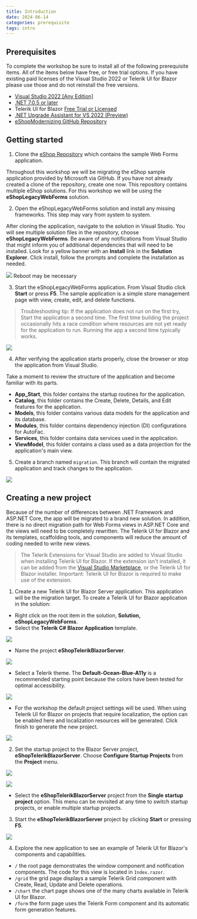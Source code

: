 ```yaml
---
title: Introduction
date: 2024-06-14
categories: prerequisite
tags: intro
---
```

## Prerequisites 

<!-- ??? 
```
		<UseRazorSourceGenerator>true</UseRazorSourceGenerator>
		<Nullable>enable</Nullable>
```		
-->
To complete the workshop be sure to install all of the following prerequisite items. All of the items below have free, or free trial options. If you have existing paid licenses of the Visual Studio 2022 or Telerik UI for Blazor please use those and do not reinstall the free versions.

* [Visual Studio 2022 [Any Edition]](https://visualstudio.microsoft.com/downloads/)
* [.NET 7.0.5 or later](https://dotnet.microsoft.com/en-us/download/dotnet/7.0)
* Telerik UI for Blazor [Free Trial or Licensed](https://www.telerik.com/try/ui-for-blazor)
* [.NET Upgrade Assistant for VS 2022 (Preview)](https://marketplace.visualstudio.com/items?itemName=ms-dotnettools.upgradeassistant)
* [eShopModernizing GitHub Repository](https://github.com/dotnet-architecture/eShopModernizing)

## Getting started

1. Clone the [eShop Repository](https://github.com/dotnet-architecture/eShopModernizing) which contains the sample Web Forms application. 

Throughout this workshop we will be migrating the eShop sample application provided by Microsoft via GitHub. If you have not already created a clone of the repository, create one now. This repository contains multiple eShop solutions. For this workshop we will be using the **eShopLegacyWebForms** solution.

2. Open the eShopLegacyWebForms solution and install any missing frameworks. This step may vary from system to system.

After cloning the application, navigate to the solution in Visual Studio. You will see multiple solution files in the repository, choose **eShopLegacyWebForms**. Be aware of any notifications from Visual Studio that might inform you of additional dependencies that will need to be installed. Look for a yellow banner with an **Install** link in the **Solution Explorer**. Click install, follow the prompts and complete the installation as needed.

![](_img/1-installing-frameworks-vs.png) Reboot may be necessary

3. Start the eShopLegacyWebForms application. From Visual Studio click **Start** or press **F5**. The sample application is a simple store management page with view, create, edit, and delete functions.

> Troubleshooting tip: If the application does not run on the first try, Start the application a second time. The first time building the project occasionally hits a race condition where resources are not yet ready for the application to run. Running the app a second time typically works.

![](2-eshop-start.png)

4. After verifying the application starts properly, close the browser or stop the application from Visual Studio.

Take a moment to review the structure of the application and become familiar with its parts.

* **App_Start**, this folder contains the startup routines for the application.
* **Catalog**, this folder contains the Create, Delete, Details, and Edit features for the application.
* **Models**, this folder contains various data models for the application and its database. 
* **Modules**, this folder contains dependency injection (DI) configurations for AutoFac.
* **Services**, this folder contains data services used in the application.
* **ViewModel**, this folder contains a class used as a data projection for the application's main view.

5. Create a branch named `migration`. This branch will contain the migrated application and track changes to the application.

![](create-branch.png)

## Creating a new project

Because of the number of differences between .NET Framework and ASP.NET Core, the app will be migrated to a brand new solution. In addition, there is no direct migration path for Web Forms views in ASP.NET Core and the views will need to be completely rewritten. The Telerik UI for Blazor and its templates, scaffolding tools, and components will reduce the amount of coding needed to write new views.

> The Telerik Extensions for Visual Studio are added to Visual Studio when installing Telerik UI for Blazor. If the extension isn't installed, it can be added from the [Visual Studio Marketplace](https://marketplace.visualstudio.com/items?itemName=TelerikInc.ProgressTelerikBlazorVSExtensions), or the Telerik UI for Blazor installer. Important: Telerik UI for Blazor is required to make use of the extension.

1. Create a new Telerik UI for Blazor Server application. This application will be the migration target. To create a Telerik UI for Blazor application in the solution:

* Right click on the root item in the solution, **Solution, eShopLegacyWebForms**.
* Select the **Telerik C# Blazor Application** template.

![](add-telerik-project.png)

* Name the project **eShopTelerikBlazorServer**.

![](add-telerik-project-1.png)

* Select a Telerik theme. The **Default-Ocean-Blue-A11y** is a recommended starting point because the colors have been tested for optimal accessibility. 

![](add-telerik-project-3.png)

* For the workshop the default project settings will be used. When using Telerik UI for Blazor on projects that require localization, the option can be enabled here and localization resources will be generated. Click finish to generate the new project.

![](add-telerik-project-4.png)

2. Set the startup project to the Blazor Server project,  **eShopTelerikBlazorServer**. Choose **Configure Startup Projects** from the **Project** menu.

![](startup-project-1.png)

![](startup-project-2.png)

* Select the **eShopTelerikBlazorServer** project from the **Single startup project** option. This menu can be revisited at any time to switch startup projects, or enable multiple startup projects.

3. Start the **eShopTelerikBlazorServer** project by clicking **Start** or pressing **F5**.

![](telerik-project.png)

4. Explore the new application to see an example of Telerik UI for Blazor's components and capabilities.

* `/` the root page demonstrates the window component and notification components. The code for this view is located in `Index.razor`.
* `/grid` the grid page displays a sample Telerik Grid component with Create, Read, Update and Delete operations.
* `/chart` the chart page shows one of the many charts available in Telerik UI for Blazor.
* `/form` the form page uses the Telerik Form component and its automatic form generation features.
